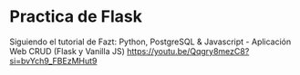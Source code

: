 # Practica de Flask

Siguiendo el tutorial de Fazt:
Python, PostgreSQL & Javascript - Aplicación Web CRUD (Flask y Vanilla JS)
https://youtu.be/Qqgry8mezC8?si=bvYch9_FBEzMHut9